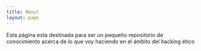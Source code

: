 ```yaml
---
title: About
layout: page
---
```


Esta página esta destinada para ser un pequeño repositorio de conocimiento acerca de lo que voy haciendo en el ámbito del hacking ético